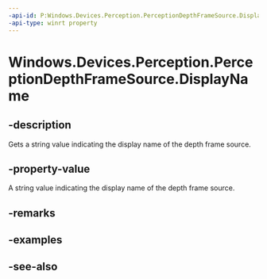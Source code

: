 ```yaml
---
-api-id: P:Windows.Devices.Perception.PerceptionDepthFrameSource.DisplayName
-api-type: winrt property
---
```


<!-- Property syntax
public string DisplayName { get; }
-->

# Windows.Devices.Perception.PerceptionDepthFrameSource.DisplayName

## -description
Gets a string value indicating the display name of the depth frame source.

## -property-value
A string value indicating the display name of the depth frame source.

## -remarks

## -examples

## -see-also
